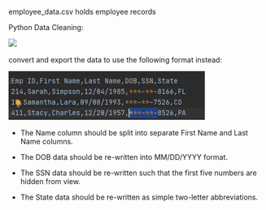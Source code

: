 employee_data.csv holds employee records 

Python Data Cleaning:

<p><img src="original"></p>

convert and export the data to use the following format instead:

<p><img src="cleaned.jpg"></p>

* The Name column should be split into separate First Name and Last Name columns.


* The DOB data should be re-written into MM/DD/YYYY format.


* The SSN data should be re-written such that the first five numbers are hidden from view.


* The State data should be re-written as simple two-letter abbreviations.